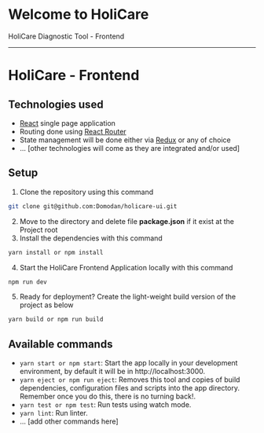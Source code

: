 # Welcome to HoliCare

HoliCare Diagnostic Tool - Frontend

---

# HoliCare - Frontend

## Technologies used

- [React](https://reactjs.org/) single page application
- Routing done using [React Router](https://reacttraining.com/react-router/web/guides/philosophy)
- State management will be done either via [Redux](https://redux.js.org/) or any of choice
- ... \[other technologies will come as they are integrated and/or used\]

## Setup

1. Clone the repository using this command

```bash
git clone git@github.com:Domodan/holicare-ui.git
```

2. Move to the directory and delete file **package.json** if it exist at the Project root
3. Install the dependencies with this command

```bash
yarn install or npm install
```

4. Start the HoliCare Frontend Application locally with this command

```bash
npm run dev
```

5. Ready for deployment? Create the light-weight build version of the project as below

```bash
yarn build or npm run build
```

## Available commands

- `yarn start or npm start`: Start the app locally in your development environment, by default it will be in http://localhost:3000.
- `yarn eject or npm run eject`: Removes this tool and copies of build dependencies, configuration files and scripts into the app directory.
  Remember once you do this, there is no turning back!.
- `yarn test or npm test`: Run tests using watch mode.
- `yarn lint`: Run linter.
- ... \[add other commands here\]
